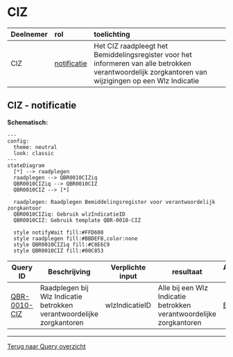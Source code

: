 # CIZ
| Deelnemer | rol | toelichting |
| :-- | :-- |:-- |
| CIZ | [notificatie](#ciz---notificatie) | Het CIZ raadpleegt het Bemiddelingsregister voor het informeren van alle betrokken verantwoordelijk zorgkantoren van wijzigingen op een Wlz Indicatie | 
## CIZ - notificatie 


**Schematisch:**
```mermaid
---
config:
  theme: neutral
  look: classic
---
stateDiagram
  [*] --> raadplegen
  raadplegen --> QBR0010CIZiq
  QBR0010CIZiq --> QBR0010CIZ
  QBR0010CIZ --> [*]

  raadplegen: Raadplegen Bemiddelingsregister voor verantwoordelijk zorgkantoor
  QBR0010CIZiq: Gebruik wlzIndicatieID
  QBR0010CIZ: Gebruik template QBR-0010-CIZ

  style notifyWait fill:#FFD600
  style raadplegen fill:#BBDEFB,color:none
  style QBR0010CIZiq fill:#C8E6C9
  style QBR0010CIZ fill:#00C853

```

| **Query ID** | **Beschrijving** | **Verplichte input** | **resultaat** | **Autorisatie-regel** | **Autorisatie flow**
|---|---|---|---|---|---|
| [QBR-0010-CIZ](/gql-query/ciz/QBR-0010-CIZ.graphql) | Raadplegen bij Wlz Indicatie betrokken verantwoordelijke zorgkantoren | wlzIndicatieID | Alle bij een Wlz Indicatie betrokken verantwoordelijke zorgkantoren | [BRA0011](https://informatiemodel.istandaarden.nl/informatiemodel/iwlz/netwerk/bemiddelingsregister-1/regels/autorisatieregel/bra0011/)|[autorisatie controle](/gql-query/ciz/QBR-0010-CIZ-autorisatieflow.md) | 

---
[Terug naar Query overzicht](/gql-query/README.md)